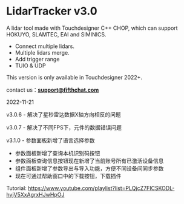 # LidarTracker v3.0

A lidar tool made with Touchdesigner C++ CHOP, which can support HOKUYO, SLAMTEC, EAI and SIMINICS.

- Connect multiple lidars.
- Multiple lidars merge.
- Add trigger range
- TUIO & UDP

This version is only available in Touchdesigner 2022+.

contact us：**support@fifthchat.com**



2022-11-21


v3.0.6  - 解决了星秒雷达数据X轴方向相反的问题

v3.0.7  - 解决了不同FPS下，元件的数据错误问题

v3.1.0  - 参数面板新增了语言选择参数
  - 参数面板新增了查询本机识别码按钮
  - 参数面板查询信息按钮现在新增了当前账号所有已激活设备信息
  - 组件面板新增了参数导出与导入功能，方便不同设备间同步参数
  - 现在可通过帮助窗口中的下载按钮，下载插件

Tutorial: https://www.youtube.com/playlist?list=PLQjcZ7FICSKODL-hvjV5XxAgrxHJwHpOJ

